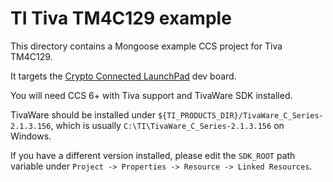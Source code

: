TI Tiva TM4C129 example
=======================

This directory contains a Mongoose example CCS project for Tiva TM4C129.

It targets the [Crypto Connected LaunchPad](http://www.ti.com/tool/ek-tm4c129exl) dev board.

You will need CCS 6+ with Tiva support and TivaWare SDK installed.

TivaWare should be installed under `${TI_PRODUCTS_DIR}/TivaWare_C_Series-2.1.3.156`,
which is usually `C:\TI\TivaWare_C_Series-2.1.3.156` on Windows.

If you have a different version installed, please edit the `SDK_ROOT` path
variable under `Project -> Properties -> Resource -> Linked Resources`.
